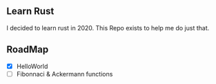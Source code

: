 ## Learn Rust

I decided to learn rust in 2020. This Repo exists to help me do just that.

## RoadMap

- [x] HelloWorld
- [ ] Fibonnaci & Ackermann functions
